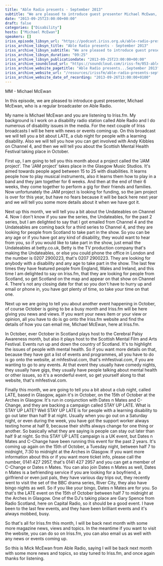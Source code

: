 ```yaml
---
title: "Able Radio presents - September 2013"
subtitle: "We are pleased to introduce guest presenter Michael McEwan, a regular contributor to Able Radio. Michael offers a roundup of news and events for people with disabilities."
date: "2013-09-25T23:00:00+00:00"
draft: false
categories: ["Disability"]
hosts: ["Michael McEwan"]
speakers: []
iriss_episode_libsyn_url: "https://podcast.iriss.org.uk/able-radio-presents-september-2013-1"
iriss_archive_libsyn_title: "Able Radio presents - September 2013"
iriss_archive_libsyn_subtitle: "We are pleased to introduce guest presenter Michael McEwan, a regular contributor to Able Radio. Michael offers a roundup of news and events for people with disabilities."
iriss_archive_libsyn_duration: "09:25"
iriss_archive_libsyn_publicationdate: "2013-09-25T23:00:00+00:00"
iriss_archive_soundcloud_url: "https://soundcloud.com/iriss-fm/053-able-radio-presents"
iriss_archive_website_pagetitle: "Able Radio presents...September 2013"
iriss_archive_website_url: "/resources/irissfm/able-radio-presents-september-2013"
iriss_archive_website_date_of_recording: "2013-09-26T13:00:00+0100"
---
```

MM - Michael McEwan

In this episode, we are pleased to introduce guest presenter, Michael McEwan, who is a regular broadcaster on Able Radio.

My name is Michael McEwan and you are listening to Iriss.fm. My background is I work on a disability radio station called Able Radio and I do numerous of disability issues in the media. For the next couple of Iriss broadcasts I will be here with news or events coming up. On this broadcast we will tell you a bit about LATE, a club night for people with a learning disability. Also we will tell you how you can get involved with Andy Kibbles on Channel 4, and then we will tell you about the Scottish Mental Health Festival taking place in October.

First up, I am going to tell you this month about a project called the 'JAM project'. The 'JAM project' takes place in the Glasgow Music Studios. It's aimed towards people aged between 15 to 25 with disabilities. It learns people how to play musical instruments, also it learns them how to play in a band and they jam together for 6 weeks. And then at the end of their 6 weeks, they come together to perform a gig for their friends and families. Now unfortunately the JAM project is looking for funding, so the jam project is over for this year, but have no fears because it will be back here next year and we will tell you some more details about it when we have got it.

Next up this month, we will tell you a bit about the Undateables on Channel 4. Now I don't know if you saw the series, the Undateables, for the past 2 series, but I am delighted to say that I got emailed from Channel 4 and the Undateables are coming back for a third series to Channel 4, and they are looking for people from Scotland to take part in the show. So you can be any age or if you have got any kind of disability, they would want to hear from you, so if you would like to take part in the show, just email the Undateables at betty.co.uk, Betty is the TV production company that's making the Undateables, or else you could phone the office in London and the number is 0207 2900223, that's 0207 2900223. They are looking for anybody with a disability and any age to take part in the show. The last few times they have featured people from England, Wales and Ireland, and this time I am delighted to say on Iriss.fm, that they are looking for people from Scotland, so get Scotland on the map and appear on that show on Channel 4. There's not any closing date for that so you don't have to hurry up and email or phone in, you have got plenty of time, so take your time on that one.

Next up we are going to tell you about another event happening in October, of course October is going to be a busy month and Iriss.fm will be here giving you news and views. If you want your news item or your view or opinion, all you have to do is go onto the Iriss.fm website and find the details of how you can email me, Michael McEwan, here at Iriss.fm.

In October, ever October in Scotland plays host to the Cerebral Palsy Awareness month, but also it plays host to the Scottish Mental Film and Arts Festival. Events run up and down the country of Scotland. It's to highlight the issues of people with mental health. So if you want more details on that, because they have got a list of events and programmes, all you have to do is go onto the website, at mhfestival.com, that's mhfestival.com, if you are wanting to go to any events. At that event they usually have comedy nights, they usually have gigs, they usually have people talking about mental health or other issues, so it's a wonderful event, so get yourself along to that website, that's mhfestival.com.

Finally this month, we are going to tell you a bit about a club night, called LATE, based in Glasgow, again it's in October, on the 15th of October at the Arches in Glasgow. It's run in conjunction with Dates n Mates and C-Change, and they are backing a campaign called STAY UP LATE. What is STAY UP LATE? Well STAY UP LATE is for people with a learning disability to go out later than half 9 at night. Usually when you go out on a Saturday night, or even during the week, you have got the support worker always texting home at half 9, because their shifts always change for one thing or another. So basically what they are saying is people can stay out later than half 9 at night. So this STAY UP LATE campaign is a UK event, but Dates n Mates and C-Change have been running this event for the past 2 years. It's coming up again on the 15th of October, a Tuesday night, between half 7 to midnight, 7:30 to midnight at the Arches in Glasgow. If you want more information about this or if you want more ticket info, please call the number, 0141 427 2957, that's 0141 427 2957 and you can get a member of C-Change or Dates n Mates. You can also join Dates n Mates as well, Dates n Mates is a befriending service if you are looking for a boyfriend, a girlfriend or even just pals, they have various day trips out, they recently went to visit the set of the BBC drama series, River City, they also have bingo nights as well. So if you like your bingo, Dates n Mates are for you. So that's the LATE event on the 15th of October between half 7 to midnight at the Arches in Glasgow. One of the DJ's taking place are Gary Spence from Radio Scotland, here on Capital Radio, so it should be a good event. I have been to the last few events, and they have been brilliant events and it's always mobbed, busy.

So that's all for Iriss.fm this month, I will be back next month with some more magazine news, views and topics. In the meantime if you want to visit the website, you can do so on Iriss.fm, you can also email us as well with any news or events coming up.

So this is Mick McEwan from Able Radio, saying I will be back next month with some more news and topics, so stay tuned to Iriss.fm, and once again thanks for listening.